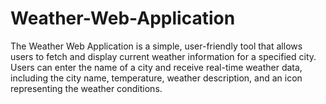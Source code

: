 # Weather-Web-Application
The Weather Web Application is a simple, user-friendly tool that allows users to fetch and display current weather information for a specified city. Users can enter the name of a city and receive real-time weather data, including the city name, temperature, weather description, and an icon representing the weather conditions. 
